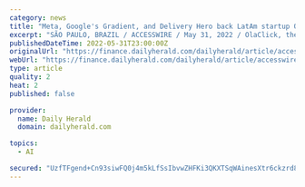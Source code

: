 ```yaml
---
category: news
title: "Meta, Google's Gradient, and Delivery Hero back LatAm startup OlaClick"
excerpt: "SÃO PAULO, BRAZIL / ACCESSWIRE / May 31, 2022 / OlaClick, the platform that seeks to support restaurants globally by giving them a tool that allows them to create a free personalized website to channel,"
publishedDateTime: 2022-05-31T23:00:00Z
originalUrl: "https://finance.dailyherald.com/dailyherald/article/accesswire-2022-5-31-meta-googles-gradient-and-delivery-hero-back-latam-startup-olaclick"
webUrl: "https://finance.dailyherald.com/dailyherald/article/accesswire-2022-5-31-meta-googles-gradient-and-delivery-hero-back-latam-startup-olaclick"
type: article
quality: 2
heat: 2
published: false

provider:
  name: Daily Herald
  domain: dailyherald.com

topics:
  - AI

secured: "UzfTFgend+Cn93siwFQ0j4m5kLfSsIbvwZHFKi3QKXTSqWAinesXtr6ckzrd8aXrku43FYoYJCATf+TA0P2Ceq4xL23s426gr+By/G3S/U93wBSz9ZCnylOqzsiNjLKgyOsScGljsGbfCSBLjPX56tRHKmLLCAjIEb5vTFYy14QYrHX3rQTHFrtdAsrSGV6dQTSnnecWerWtsckUiX1pvB9sQ+1iKBwehkhBeCioVGYiq52YCAd+A8knXCrdqiHxttRBlUreswhg+NhYhyUkyvpI4QL3YubYZtTHHhQA4ziNEYxCnqgKaASsLIkNeHkFGB+kSqs1QjtwhoI2AITSKM4SDZHxNbGaD8GVdCWTWeE=;HK7cdFX+VRf9zcUtaGLn3A=="
---
```


